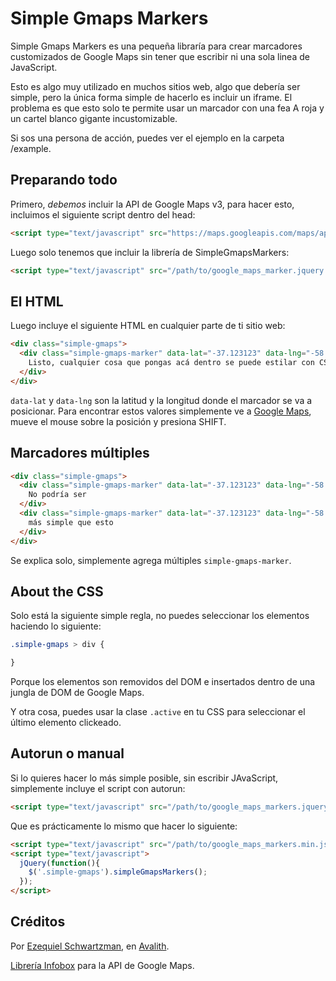 # Simple Gmaps Markers

Simple Gmaps Markers es una pequeña libraría para crear marcadores customizados
de Google Maps sin tener que escribir ni una sola linea de JavaScript.

Esto es algo muy utilizado en muchos sitios web, algo que debería ser simple, pero
la única forma simple de hacerlo es incluir un iframe. El problema es que esto
solo te permite usar un marcador con una fea A roja y un cartel blanco gigante incustomizable.

Si sos una persona de acción, puedes ver el ejemplo en la carpeta /example.

## Preparando todo

Primero, *debemos* incluir la API de Google Maps v3, para hacer esto, incluimos
el siguiente script dentro del head:

```html
<script type="text/javascript" src="https://maps.googleapis.com/maps/api/js?sensor=false"></script>
```

Luego solo tenemos que incluir la librería de SimpleGmapsMarkers:

```html
<script type="text/javascript" src="/path/to/google_maps_marker.jquery.autorun.min.js"></script>
```

## El HTML

Luego incluye el siguiente HTML en cualquier parte de ti sitio web:

```html
<div class="simple-gmaps">
  <div class="simple-gmaps-marker" data-lat="-37.123123" data-lng="-58.4324234">
    Listo, cualquier cosa que pongas acá dentro se puede estilar con CSS.
  </div>
</div>
```

`data-lat` y `data-lng` son la latitud y la longitud donde el marcador se va a posicionar.
Para encontrar estos valores simplemente ve a [Google Maps](http://maps.google.com), mueve
el mouse sobre la posición y presiona SHIFT.

## Marcadores múltiples

```html
<div class="simple-gmaps">
  <div class="simple-gmaps-marker" data-lat="-37.123123" data-lng="-58.4324234">
    No podría ser
  </div>
  <div class="simple-gmaps-marker" data-lat="-37.123123" data-lng="-58.4324234">
    más simple que esto
  </div>
</div>
```

Se explica solo, simplemente agrega múltiples `simple-gmaps-marker`.

## About the CSS

Solo está la siguiente simple regla, no puedes seleccionar los elementos
haciendo lo siguiente:

```css
.simple-gmaps > div {

}

```

Porque los elementos son removidos del DOM e insertados dentro de una jungla de DOM de Google Maps.

Y otra cosa, puedes usar la clase `.active` en tu CSS para seleccionar el último elemento clickeado.

## Autorun o manual

Si lo quieres hacer lo más simple posible, sin escribir
JAvaScript, simplemente incluye el script con autorun:

```html
<script type="text/javascript" src="/path/to/google_maps_markers.jquery.autorun.min.js"></script>
```

Que es prácticamente lo mismo que hacer lo siguiente:

```html
<script type="text/javascript" src="/path/to/google_maps_markers.min.js"></script>
<script type="text/javascript">
  jQuery(function(){
    $('.simple-gmaps').simpleGmapsMarkers();
  });
</script>
```

## Créditos

Por [Ezequiel Schwartzman](http://zequez.com), en [Avalith](http://avalith.net/).

[Librería Infobox](https://code.google.com/p/google-maps-utility-library-v3/) para la API de Google Maps.
